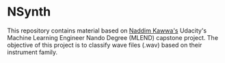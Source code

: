 # NSynth
This repository contains material based on [Naddim Kawwa's](https://github.com/NadimKawwa/NSynth) Udacity's Machine Learning Engineer Nando Degree (MLEND) capstone project. The objective of this project is to classify wave files (.wav) based on their instrument family. 